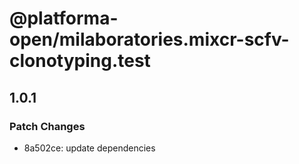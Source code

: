 # @platforma-open/milaboratories.mixcr-scfv-clonotyping.test

## 1.0.1

### Patch Changes

- 8a502ce: update dependencies
